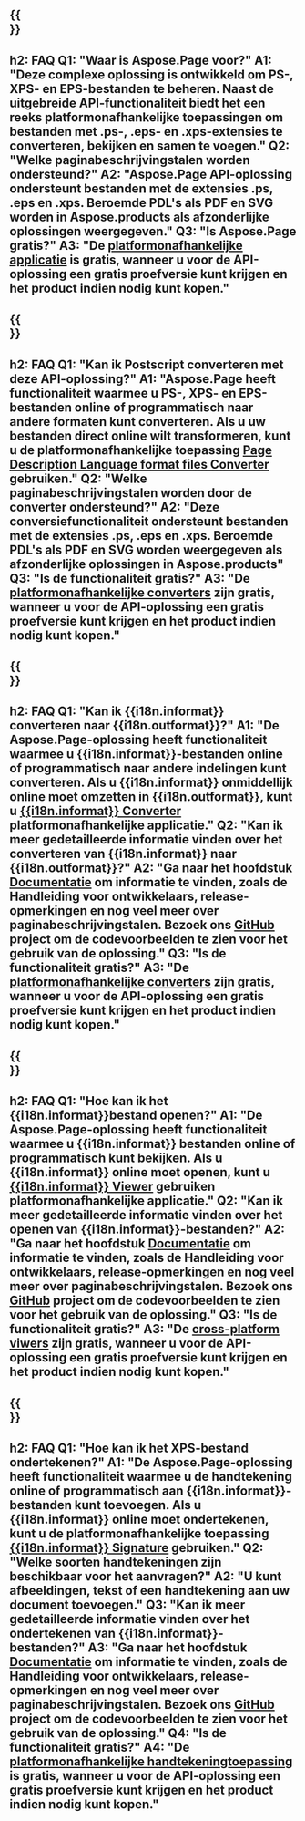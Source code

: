 ﻿---
translation: true
deploy: false
---

{{<section faq>}}
---
h2: FAQ
Q1: "Waar is Aspose.Page voor?"
A1: "Deze complexe oplossing is ontwikkeld om PS-, XPS- en EPS-bestanden te beheren. Naast de uitgebreide API-functionaliteit biedt het een reeks platformonafhankelijke toepassingen om bestanden met .ps-, .eps- en .xps-extensies te converteren, bekijken en samen te voegen."
Q2: "Welke paginabeschrijvingstalen worden ondersteund?"
A2: "Aspose.Page API-oplossing ondersteunt bestanden met de extensies .ps, .eps en .xps. Beroemde PDL's als PDF en SVG worden in Aspose.products als afzonderlijke oplossingen weergegeven."
Q3: "Is Aspose.Page gratis?"
A3: "De [platformonafhankelijke applicatie](https://products.aspose.app/page/applications) is gratis, wanneer u voor de API-oplossing een gratis proefversie kunt krijgen en het product indien nodig kunt kopen."
---

{{<section faq-converter>}}
---
h2: FAQ
Q1: "Kan ik Postscript converteren met deze API-oplossing?"
A1: "Aspose.Page heeft functionaliteit waarmee u PS-, XPS- en EPS-bestanden online of programmatisch naar andere formaten kunt converteren. Als u uw bestanden direct online wilt transformeren, kunt u de platformonafhankelijke toepassing [Page Description Language format files Converter](https://products.aspose.app/page/conversion/) gebruiken."
Q2: "Welke paginabeschrijvingstalen worden door de converter ondersteund?"
A2: "Deze conversiefunctionaliteit ondersteunt bestanden met de extensies .ps, .eps en .xps. Beroemde PDL's als PDF en SVG worden weergegeven als afzonderlijke oplossingen in Aspose.products"
Q3: "Is de functionaliteit gratis?"
A3: "De [platformonafhankelijke converters](https://products.aspose.app/page/conversion) zijn gratis, wanneer u voor de API-oplossing een gratis proefversie kunt krijgen en het product indien nodig kunt kopen."
---

{{<section faq-converter-child>}}
---
h2: FAQ
Q1: "Kan ik {{i18n.informat}} converteren naar {{i18n.outformat}}?"
A1: "De Aspose.Page-oplossing heeft functionaliteit waarmee u {{i18n.informat}}-bestanden online of programmatisch naar andere indelingen kunt converteren. Als u {{i18n.informat}} onmiddellijk online moet omzetten in {{i18n.outformat}}, kunt u [{{i18n.informat}} Converter](https://products.aspose.app/page/conversie/{{i18n.informatlower}}) platformonafhankelijke applicatie."
Q2: "Kan ik meer gedetailleerde informatie vinden over het converteren van {{i18n.informat}} naar {{i18n.outformat}}?"
A2: "Ga naar het hoofdstuk [Documentatie](https://docs.aspose.com/page/) om informatie te vinden, zoals de Handleiding voor ontwikkelaars, release-opmerkingen en nog veel meer over paginabeschrijvingstalen. Bezoek ons ​​[GitHub](https://github.com/aspose-page) project om de codevoorbeelden te zien voor het gebruik van de oplossing."
Q3: "Is de functionaliteit gratis?"
A3: "De [platformonafhankelijke converters](https://products.aspose.app/page/conversion) zijn gratis, wanneer u voor de API-oplossing een gratis proefversie kunt krijgen en het product indien nodig kunt kopen."
---

{{<section faq-viewer-child>}}
---
h2: FAQ
Q1: "Hoe kan ik het {{i18n.informat}}bestand openen?"
A1: "De Aspose.Page-oplossing heeft functionaliteit waarmee u {{i18n.informat}} bestanden online of programmatisch kunt bekijken. Als u {{i18n.informat}} online moet openen, kunt u [{{i18n.informat}} Viewer](https://products.aspose.app/page/conversion/{{i18n.informatlower}}) gebruiken platformonafhankelijke applicatie."
Q2: "Kan ik meer gedetailleerde informatie vinden over het openen van {{i18n.informat}}-bestanden?"
A2: "Ga naar het hoofdstuk [Documentatie](https://docs.aspose.com/page/) om informatie te vinden, zoals de Handleiding voor ontwikkelaars, release-opmerkingen en nog veel meer over paginabeschrijvingstalen. Bezoek ons ​​[GitHub](https://github.com/aspose-page) project om de codevoorbeelden te zien voor het gebruik van de oplossing."
Q3: "Is de functionaliteit gratis?"
A3: "De [cross-platform viwers](https://products.aspose.app/page/viewer) zijn gratis, wanneer u voor de API-oplossing een gratis proefversie kunt krijgen en het product indien nodig kunt kopen."
---

{{<section faq-signature-child>}}
---
h2: FAQ
Q1: "Hoe kan ik het XPS-bestand ondertekenen?"
A1: "De Aspose.Page-oplossing heeft functionaliteit waarmee u de handtekening online of programmatisch aan {{i18n.informat}}-bestanden kunt toevoegen. Als u {{i18n.informat}} online moet ondertekenen, kunt u de platformonafhankelijke toepassing [{{i18n.informat}} Signature](https://products.aspose.app/page/signature) gebruiken."
Q2: "Welke soorten handtekeningen zijn beschikbaar voor het aanvragen?"
A2: "U kunt afbeeldingen, tekst of een handtekening aan uw document toevoegen."
Q3: "Kan ik meer gedetailleerde informatie vinden over het ondertekenen van {{i18n.informat}}-bestanden?"
A3: "Ga naar het hoofdstuk [Documentatie](https://docs.aspose.com/page/) om informatie te vinden, zoals de Handleiding voor ontwikkelaars, release-opmerkingen en nog veel meer over paginabeschrijvingstalen. Bezoek ons ​​[GitHub](https://github.com/aspose-page) project om de codevoorbeelden te zien voor het gebruik van de oplossing."
Q4: "Is de functionaliteit gratis?"
A4: "De [platformonafhankelijke handtekeningtoepassing](https://products.aspose.app/page/viewer) is gratis, wanneer u voor de API-oplossing een gratis proefversie kunt krijgen en het product indien nodig kunt kopen."
---